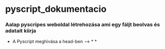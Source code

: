 # pyscript_dokumentacio
### Aalap pyscripes weboldal létrehozása ami egy fáljt beolvas és adatait kiirja

* A Pyscript meghivása a head-ben --> * <link rel="stylesheet" href="https://pyscript.net/alpha/pyscript.css" />
    <script defer src="https://pyscript.net/alpha/pyscript.js"></script> * 
